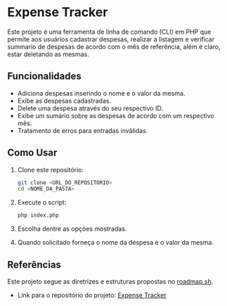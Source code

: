 # Expense Tracker

Este projeto é uma ferramenta de linha de comando (CLI) em PHP que permite aos usuários cadastrar despesas, realizar a listagem e verificar summario de despesas de acordo com o mês de referência, além é claro, estar deletando as mesmas.

## Funcionalidades

- Adiciona despesas inserindo o nome e o valor da mesma.
- Exibe as despesas cadastradas.
- Delete uma despesa através do seu respectivo ID.
- Exibe um sumário sobre as despesas de acordo com um respectivo mês.
- Tratamento de erros para entradas inválidas.

## Como Usar

1. Clone este repositório:
   ```bash
   git clone <URL_DO_REPOSITORIO>
   cd <NOME_DA_PASTA>

2. Execute o script:

    ```bash
    php index.php
    ```
3. Escolha dentre as opções mostradas.

4. Quando solicitado forneça o nome da despesa e o valor da mesma.

## Referências

Este projeto segue as diretrizes e estruturas propostas no [roadmap.sh](https://roadmap.sh/projects/expense-tracker).

- Link para o repositório do projeto: [Expense Tracker](https://github.com/ryan-junio-oliveira/expense-tracker)
